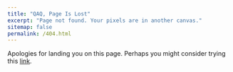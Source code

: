 ```yaml
---
title: "QAQ, Page Is Lost"
excerpt: "Page not found. Your pixels are in another canvas."
sitemap: false
permalink: /404.html
---
```


Apologies for landing you on this page. Perhaps you might consider trying this [link](https://yupuyao.github.io).

<script type="text/javascript">
  var GOOG_FIXURL_LANG = 'en';
  var GOOG_FIXURL_SITE = '{{ site.url }}'
</script>
<script type="text/javascript"
  src="//linkhelp.clients.google.com/tbproxy/lh/wm/fixurl.js">
</script>
